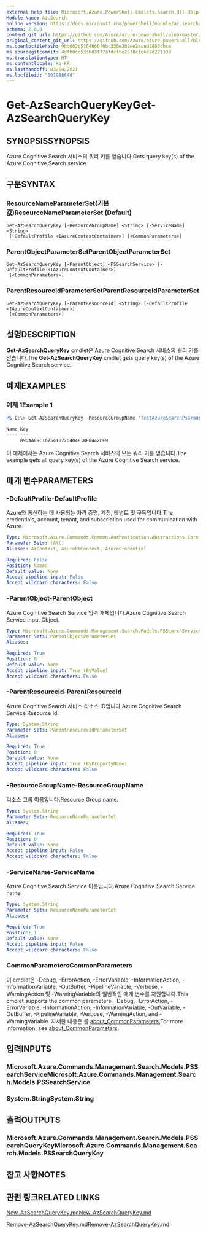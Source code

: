 ```yaml
---
external help file: Microsoft.Azure.PowerShell.Cmdlets.Search.dll-Help.xml
Module Name: Az.Search
online version: https://docs.microsoft.com/powershell/module/az.search/get-azsearchquerykey
schema: 2.0.0
content_git_url: https://github.com/Azure/azure-powershell/blob/master/src/Search/Search/help/Get-AzSearchQueryKey.md
original_content_git_url: https://github.com/Azure/azure-powershell/blob/master/src/Search/Search/help/Get-AzSearchQueryKey.md
ms.openlocfilehash: 9bd662c5164660f6bc330e3b2ee2eced2893dbce
ms.sourcegitcommit: 4dfb0cc533b83f77afdcfbe2618c1e6c8d221330
ms.translationtype: MT
ms.contentlocale: ko-KR
ms.lasthandoff: 03/04/2021
ms.locfileid: "101988848"
---
```

# <span data-ttu-id="6ef85-101">Get-AzSearchQueryKey</span><span class="sxs-lookup"><span data-stu-id="6ef85-101">Get-AzSearchQueryKey</span></span>

## <span data-ttu-id="6ef85-102">SYNOPSIS</span><span class="sxs-lookup"><span data-stu-id="6ef85-102">SYNOPSIS</span></span>
<span data-ttu-id="6ef85-103">Azure Cognitive Search 서비스의 쿼리 키를 얻습니다.</span><span class="sxs-lookup"><span data-stu-id="6ef85-103">Gets query key(s) of the Azure Cognitive Search service.</span></span>

## <span data-ttu-id="6ef85-104">구문</span><span class="sxs-lookup"><span data-stu-id="6ef85-104">SYNTAX</span></span>

### <span data-ttu-id="6ef85-105">ResourceNameParameterSet(기본값)</span><span class="sxs-lookup"><span data-stu-id="6ef85-105">ResourceNameParameterSet (Default)</span></span>
```
Get-AzSearchQueryKey [-ResourceGroupName] <String> [-ServiceName] <String>
 [-DefaultProfile <IAzureContextContainer>] [<CommonParameters>]
```

### <span data-ttu-id="6ef85-106">ParentObjectParameterSet</span><span class="sxs-lookup"><span data-stu-id="6ef85-106">ParentObjectParameterSet</span></span>
```
Get-AzSearchQueryKey [-ParentObject] <PSSearchService> [-DefaultProfile <IAzureContextContainer>]
 [<CommonParameters>]
```

### <span data-ttu-id="6ef85-107">ParentResourceIdParameterSet</span><span class="sxs-lookup"><span data-stu-id="6ef85-107">ParentResourceIdParameterSet</span></span>
```
Get-AzSearchQueryKey [-ParentResourceId] <String> [-DefaultProfile <IAzureContextContainer>]
 [<CommonParameters>]
```

## <span data-ttu-id="6ef85-108">설명</span><span class="sxs-lookup"><span data-stu-id="6ef85-108">DESCRIPTION</span></span>
<span data-ttu-id="6ef85-109">**Get-AzSearchQueryKey** cmdlet은 Azure Cognitive Search 서비스의 쿼리 키를 얻습니다.</span><span class="sxs-lookup"><span data-stu-id="6ef85-109">The **Get-AzSearchQueryKey** cmdlet gets query key(s) of the Azure Cognitive Search service.</span></span>

## <span data-ttu-id="6ef85-110">예제</span><span class="sxs-lookup"><span data-stu-id="6ef85-110">EXAMPLES</span></span>

### <span data-ttu-id="6ef85-111">예제 1</span><span class="sxs-lookup"><span data-stu-id="6ef85-111">Example 1</span></span>
```powershell
PS C:\> Get-AzSearchQueryKey -ResourceGroupName "TestAzureSearchPsGroup" -ServiceName "pstestazuresearch01"

Name Key                             
---- ---                             
     896AA09C167541072D404E1BE0442CE9
```

<span data-ttu-id="6ef85-112">이 예제에서는 Azure Cognitive Search 서비스의 모든 쿼리 키를 얻습니다.</span><span class="sxs-lookup"><span data-stu-id="6ef85-112">The example gets all query key(s) of the Azure Cognitive Search service.</span></span>

## <span data-ttu-id="6ef85-113">매개 변수</span><span class="sxs-lookup"><span data-stu-id="6ef85-113">PARAMETERS</span></span>

### <span data-ttu-id="6ef85-114">-DefaultProfile</span><span class="sxs-lookup"><span data-stu-id="6ef85-114">-DefaultProfile</span></span>
<span data-ttu-id="6ef85-115">Azure와 통신하는 데 사용되는 자격 증명, 계정, 테넌트 및 구독입니다.</span><span class="sxs-lookup"><span data-stu-id="6ef85-115">The credentials, account, tenant, and subscription used for communication with Azure.</span></span>

```yaml
Type: Microsoft.Azure.Commands.Common.Authentication.Abstractions.Core.IAzureContextContainer
Parameter Sets: (All)
Aliases: AzContext, AzureRmContext, AzureCredential

Required: False
Position: Named
Default value: None
Accept pipeline input: False
Accept wildcard characters: False
```

### <span data-ttu-id="6ef85-116">-ParentObject</span><span class="sxs-lookup"><span data-stu-id="6ef85-116">-ParentObject</span></span>
<span data-ttu-id="6ef85-117">Azure Cognitive Search Service 입력 개체입니다.</span><span class="sxs-lookup"><span data-stu-id="6ef85-117">Azure Cognitive Search Service Input Object.</span></span>

```yaml
Type: Microsoft.Azure.Commands.Management.Search.Models.PSSearchService
Parameter Sets: ParentObjectParameterSet
Aliases:

Required: True
Position: 0
Default value: None
Accept pipeline input: True (ByValue)
Accept wildcard characters: False
```

### <span data-ttu-id="6ef85-118">-ParentResourceId</span><span class="sxs-lookup"><span data-stu-id="6ef85-118">-ParentResourceId</span></span>
<span data-ttu-id="6ef85-119">Azure Cognitive Search 서비스 리소스 ID입니다.</span><span class="sxs-lookup"><span data-stu-id="6ef85-119">Azure Cognitive Search Service Resource Id.</span></span>

```yaml
Type: System.String
Parameter Sets: ParentResourceIdParameterSet
Aliases:

Required: True
Position: 0
Default value: None
Accept pipeline input: True (ByPropertyName)
Accept wildcard characters: False
```

### <span data-ttu-id="6ef85-120">-ResourceGroupName</span><span class="sxs-lookup"><span data-stu-id="6ef85-120">-ResourceGroupName</span></span>
<span data-ttu-id="6ef85-121">리소스 그룹 이름입니다.</span><span class="sxs-lookup"><span data-stu-id="6ef85-121">Resource Group name.</span></span>

```yaml
Type: System.String
Parameter Sets: ResourceNameParameterSet
Aliases:

Required: True
Position: 0
Default value: None
Accept pipeline input: False
Accept wildcard characters: False
```

### <span data-ttu-id="6ef85-122">-ServiceName</span><span class="sxs-lookup"><span data-stu-id="6ef85-122">-ServiceName</span></span>
<span data-ttu-id="6ef85-123">Azure Cognitive Search Service 이름입니다.</span><span class="sxs-lookup"><span data-stu-id="6ef85-123">Azure Cognitive Search Service name.</span></span>

```yaml
Type: System.String
Parameter Sets: ResourceNameParameterSet
Aliases:

Required: True
Position: 1
Default value: None
Accept pipeline input: False
Accept wildcard characters: False
```

### <span data-ttu-id="6ef85-124">CommonParameters</span><span class="sxs-lookup"><span data-stu-id="6ef85-124">CommonParameters</span></span>
<span data-ttu-id="6ef85-125">이 cmdlet은 -Debug, -ErrorAction, -ErrorVariable, -InformationAction, -InformationVariable, -OutBuffer, -PipelineVariable, -Verbose, -WarningAction 및 -WarningVariable의 일반적인 매개 변수를 지원합니다.</span><span class="sxs-lookup"><span data-stu-id="6ef85-125">This cmdlet supports the common parameters: -Debug, -ErrorAction, -ErrorVariable, -InformationAction, -InformationVariable, -OutVariable, -OutBuffer, -PipelineVariable, -Verbose, -WarningAction, and -WarningVariable.</span></span> <span data-ttu-id="6ef85-126">자세한 내용은 를 [about_CommonParameters.](http://go.microsoft.com/fwlink/?LinkID=113216)</span><span class="sxs-lookup"><span data-stu-id="6ef85-126">For more information, see [about_CommonParameters](http://go.microsoft.com/fwlink/?LinkID=113216).</span></span>

## <span data-ttu-id="6ef85-127">입력</span><span class="sxs-lookup"><span data-stu-id="6ef85-127">INPUTS</span></span>

### <span data-ttu-id="6ef85-128">Microsoft.Azure.Commands.Management.Search.Models.PSSearchService</span><span class="sxs-lookup"><span data-stu-id="6ef85-128">Microsoft.Azure.Commands.Management.Search.Models.PSSearchService</span></span>

### <span data-ttu-id="6ef85-129">System.String</span><span class="sxs-lookup"><span data-stu-id="6ef85-129">System.String</span></span>

## <span data-ttu-id="6ef85-130">출력</span><span class="sxs-lookup"><span data-stu-id="6ef85-130">OUTPUTS</span></span>

### <span data-ttu-id="6ef85-131">Microsoft.Azure.Commands.Management.Search.Models.PSSearchQueryKey</span><span class="sxs-lookup"><span data-stu-id="6ef85-131">Microsoft.Azure.Commands.Management.Search.Models.PSSearchQueryKey</span></span>

## <span data-ttu-id="6ef85-132">참고 사항</span><span class="sxs-lookup"><span data-stu-id="6ef85-132">NOTES</span></span>

## <span data-ttu-id="6ef85-133">관련 링크</span><span class="sxs-lookup"><span data-stu-id="6ef85-133">RELATED LINKS</span></span>

[<span data-ttu-id="6ef85-134">New-AzSearchQueryKey.md</span><span class="sxs-lookup"><span data-stu-id="6ef85-134">New-AzSearchQueryKey.md</span></span>](./New-AzSearchQueryKey.md)

[<span data-ttu-id="6ef85-135">Remove-AzSearchQueryKey.md</span><span class="sxs-lookup"><span data-stu-id="6ef85-135">Remove-AzSearchQueryKey.md</span></span>](./Remove-AzSearchQueryKey.md)